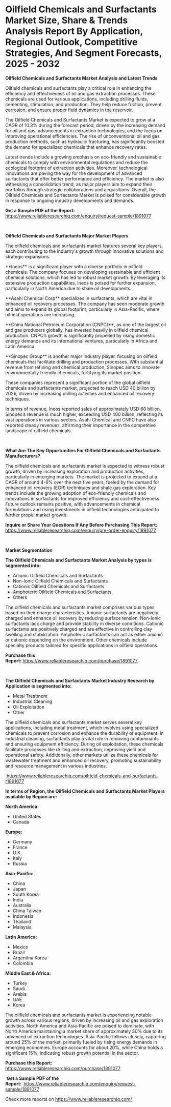 <p><h1>Oilfield Chemicals and Surfactants Market Size, Share & Trends Analysis Report By Application, Regional Outlook, Competitive Strategies, And Segment Forecasts, 2025 - 2032</h1></p><p><strong>Oilfield Chemicals and Surfactants Market Analysis and Latest Trends</strong></p>
<p><p>Oilfield chemicals and surfactants play a critical role in enhancing the efficiency and effectiveness of oil and gas extraction processes. These chemicals are used for various applications, including drilling fluids, cementing, stimulation, and production. They help reduce friction, prevent corrosion, and ensure proper fluid dynamics in the reservoir. </p><p>The Oilfield Chemicals and Surfactants Market is expected to grow at a CAGR of 10.3% during the forecast period, driven by the increasing demand for oil and gas, advancements in extraction technologies, and the focus on improving operational efficiencies. The rise of unconventional oil and gas production methods, such as hydraulic fracturing, has significantly boosted the demand for specialized chemicals that enhance recovery rates. </p><p>Latest trends include a growing emphasis on eco-friendly and sustainable chemicals to comply with environmental regulations and reduce the ecological footprint of extraction activities. Moreover, technological innovations are paving the way for the development of advanced surfactants that offer better performance and efficiency. The market is also witnessing a consolidation trend, as major players aim to expand their portfolios through strategic collaborations and acquisitions. Overall, the Oilfield Chemicals and Surfactants Market is poised for considerable growth in response to ongoing industry developments and demands.</p></p>
<p><strong>Get a Sample PDF of the Report:&nbsp;</strong> <a href="https://www.reliableresearchiq.com/enquiry/request-sample/1891077?utm_campaign=104&utm_medium=2&utm_source=Github&utm_content=ia&utm_term=14012025&utm_id=oilfield-chemicals-and-surfactants">https://www.reliableresearchiq.com/enquiry/request-sample/1891077</a></p>
<p>&nbsp;</p>
<p><strong>Oilfield Chemicals and Surfactants Major Market Players</strong></p>
<p><p>The oilfield chemicals and surfactants market features several key players, each contributing to the industry's growth through innovative solutions and strategic expansions.</p><p>**Ineos** is a significant player with a diverse portfolio in oilfield chemicals. The company focuses on developing sustainable and efficient chemical solutions, which has led to robust market growth. By leveraging its extensive production capabilities, Ineos is poised for further expansion, particularly in North America due to shale oil developments.</p><p>**Asahi Chemical Corp** specializes in surfactants, which are vital in enhanced oil recovery processes. The company has seen moderate growth and aims to expand its global footprint, particularly in Asia-Pacific, where oilfield operations are increasing.</p><p>**China National Petroleum Corporation (CNPC)**, as one of the largest oil and gas producers globally, has invested heavily in oilfield chemical production. CNPC’s growth is significantly propelled by rising domestic energy demands and its international ventures, particularly in Africa and Latin America.</p><p>**Sinopec Group** is another major industry player, focusing on oilfield chemicals that facilitate drilling and production processes. With substantial revenue from refining and chemical production, Sinopec aims to innovate environmentally friendly chemicals, fortifying its market position.</p><p>These companies represent a significant portion of the global oilfield chemicals and surfactants market, projected to reach USD 40 billion by 2026, driven by increasing drilling activities and enhanced oil recovery techniques. </p><p>In terms of revenue, Ineos reported sales of approximately USD 60 billion. Sinopec’s revenue is much higher, exceeding USD 400 billion, reflecting its vast operations in various sectors. Asahi Chemical and CNPC have also reported steady revenues, affirming their importance in the competitive landscape of oilfield chemicals.</p></p>
<p>&nbsp;</p>
<p><strong>What Are The Key Opportunities For Oilfield Chemicals and Surfactants Manufacturers?</strong></p>
<p><p>The oilfield chemicals and surfactants market is expected to witness robust growth, driven by increasing exploration and production activities, particularly in emerging markets. The market is projected to expand at a CAGR of around 4-6% over the next five years, fueled by the demand for enhanced oil recovery (EOR) techniques and shale gas exploration. Key trends include the growing adoption of eco-friendly chemicals and innovations in surfactants for improved efficiency and cost-effectiveness. Future outlook remains positive, with advancements in chemical formulations and rising investments in oilfield technologies anticipated to further propel market growth.</p></p>
<p><strong>Inquire or Share Your Questions If Any Before Purchasing This Report:</strong> <a href="https://www.reliableresearchiq.com/enquiry/pre-order-enquiry/1891077?utm_campaign=104&utm_medium=2&utm_source=Github&utm_content=ia&utm_term=14012025&utm_id=oilfield-chemicals-and-surfactants">https://www.reliableresearchiq.com/enquiry/pre-order-enquiry/1891077</a></p>
<p>&nbsp;</p>
<p><strong>Market Segmentation</strong></p>
<p><strong>The Oilfield Chemicals and Surfactants Market Analysis by types is segmented into:</strong></p>
<p><ul><li>Anionic Oilfield Chemicals and Surfactants</li><li>Non-Ionic Oilfield Chemicals and Surfactants</li><li>Cationic Oilfield Chemicals and Surfactants</li><li>Amphoteric Oilfield Chemicals and Surfactants</li><li>Others</li></ul></p>
<p><p>The oilfield chemicals and surfactants market comprises various types based on their charge characteristics. Anionic surfactants are negatively charged and enhance oil recovery by reducing surface tension. Non-ionic surfactants lack charge and provide stability in diverse conditions. Cationic surfactants are positively charged and are effective in controlling clay swelling and stabilization. Amphoteric surfactants can act as either anionic or cationic depending on the environment. Other chemicals include specialty products tailored for specific applications in oilfield operations.</p></p>
<p><strong>Purchase this Report:&nbsp;</strong><a href="https://www.reliableresearchiq.com/purchase/1891077?utm_campaign=104&utm_medium=2&utm_source=Github&utm_content=ia&utm_term=14012025&utm_id=oilfield-chemicals-and-surfactants">https://www.reliableresearchiq.com/purchase/1891077</a></p>
<p>&nbsp;</p>
<p><strong>The Oilfield Chemicals and Surfactants Market Industry Research by Application is segmented into:</strong></p>
<p><ul><li>Metal Treatment</li><li>Industrial Cleaning</li><li>Oil Exploitation</li><li>Other</li></ul></p>
<p><p>The oilfield chemicals and surfactants market serves several key applications, including metal treatment, which involves using specialized chemicals to prevent corrosion and enhance the durability of equipment. In industrial cleaning, surfactants play a vital role in removing contaminants and ensuring equipment efficiency. During oil exploitation, these chemicals facilitate processes like drilling and extraction, improving yield and operational safety. Additionally, other markets utilize these chemicals for wastewater treatment and enhanced oil recovery, promoting sustainability and resource management in various industries.</p></p>
<p><a href="https://www.reliableresearchiq.com/oilfield-chemicals-and-surfactants-r1891077?utm_campaign=104&utm_medium=2&utm_source=Github&utm_content=ia&utm_term=14012025&utm_id=oilfield-chemicals-and-surfactants">&nbsp;https://www.reliableresearchiq.com/oilfield-chemicals-and-surfactants-r1891077</a></p>
<p><strong>In terms of Region, the Oilfield Chemicals and Surfactants Market Players available by Region are:</strong></p>
<p>
    <p> <strong> North America: </strong>
        <ul>
            <li>United States</li>
            <li>Canada</li>
        </ul>
        </p> 
    <p> <strong> Europe: </strong>
        <ul>
            <li>Germany</li>
            <li>France</li>
            <li>U.K.</li>
            <li>Italy</li>
            <li>Russia</li>
        </ul>
        </p> 
    <p> <strong> Asia-Pacific: </strong>
        <ul>
            <li>China</li>
            <li>Japan</li>
            <li>South Korea</li>
            <li>India</li>
            <li>Australia</li>
            <li>China Taiwan</li>
            <li>Indonesia</li>
            <li>Thailand</li>
            <li>Malaysia</li>
        </ul>
        </p> 
    <p> <strong> Latin America: </strong>
        <ul>
            <li>Mexico</li>
            <li>Brazil</li>
            <li>Argentina Korea</li>
            <li>Colombia</li>
        </ul>
        </p> 
    <p> <strong> Middle East & Africa: </strong>
        <ul>
            <li>Turkey</li>
            <li>Saudi</li>
            <li>Arabia</li>
            <li>UAE</li>
            <li>Korea</li>
        </ul>
    </p>
    </p>
<p><p>The oilfield chemicals and surfactants market is experiencing notable growth across various regions, driven by increasing oil and gas exploration activities. North America and Asia-Pacific are poised to dominate, with North America maintaining a market share of approximately 30% due to its advanced oil extraction technologies. Asia-Pacific follows closely, capturing around 25% of the market, primarily fueled by rising energy demands in emerging economies. Europe accounts for about 20%, while China holds a significant 15%, indicating robust growth potential in the sector.</p></p>
<p><strong>Purchase this Report: </strong><a href="https://www.reliableresearchiq.com/purchase/1891077?utm_campaign=104&utm_medium=2&utm_source=Github&utm_content=ia&utm_term=14012025&utm_id=oilfield-chemicals-and-surfactants">https://www.reliableresearchiq.com/purchase/1891077</a></p>
<p>&nbsp;<strong>Get a Sample PDF of the Report:&nbsp;&nbsp;</strong><a href="https://www.reliableresearchiq.com/enquiry/request-sample/1891077?utm_campaign=104&utm_medium=2&utm_source=Github&utm_content=ia&utm_term=14012025&utm_id=oilfield-chemicals-and-surfactants">https://www.reliableresearchiq.com/enquiry/request-sample/1891077</a></p>
<p><strong></strong></p>
<p>Check more reports on <a href="https://www.reliableresearchiq.com/?utm_campaign=104&utm_medium=2&utm_source=Github&utm_content=ia&utm_term=14012025&utm_id=oilfield-chemicals-and-surfactants">https://www.reliableresearchiq.com/</a></p>